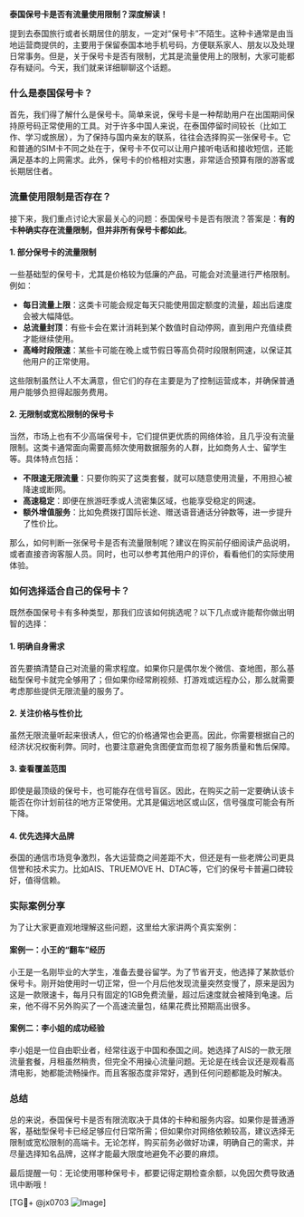 **泰国保号卡是否有流量使用限制？深度解读！**

提到去泰国旅行或者长期居住的朋友，一定对“保号卡”不陌生。这种卡通常是由当地运营商提供的，主要用于保留泰国本地手机号码，方便联系家人、朋友以及处理日常事务。但是，关于保号卡是否有限制，尤其是流量使用上的限制，大家可能都存有疑问。今天，我们就来详细聊聊这个话题。

### 什么是泰国保号卡？

首先，我们得了解什么是保号卡。简单来说，保号卡是一种帮助用户在出国期间保持原号码正常使用的工具。对于许多中国人来说，在泰国停留时间较长（比如工作、学习或旅居），为了保持与国内亲友的联系，往往会选择购买一张保号卡。它和普通的SIM卡不同之处在于，保号卡不仅可以让用户接听电话和接收短信，还能满足基本的上网需求。此外，保号卡的价格相对实惠，非常适合预算有限的游客或长期居住者。

### 流量使用限制是否存在？

接下来，我们重点讨论大家最关心的问题：泰国保号卡是否有限流？答案是：**有的卡种确实存在流量限制，但并非所有保号卡都如此**。

#### 1. **部分保号卡的流量限制**
一些基础型的保号卡，尤其是价格较为低廉的产品，可能会对流量进行严格限制。例如：
- **每日流量上限**：这类卡可能会规定每天只能使用固定额度的流量，超出后速度会被大幅降低。
- **总流量封顶**：有些卡会在累计消耗到某个数值时自动停网，直到用户充值续费才能继续使用。
- **高峰时段限速**：某些卡可能在晚上或节假日等高负荷时段限制网速，以保证其他用户的正常使用。

这些限制虽然让人不太满意，但它们的存在主要是为了控制运营成本，并确保普通用户能够负担得起服务费用。

#### 2. **无限制或宽松限制的保号卡**
当然，市场上也有不少高端保号卡，它们提供更优质的网络体验，且几乎没有流量限制。这类卡通常面向需要高频次使用数据服务的人群，比如商务人士、留学生等。具体特点包括：
- **不限速无限流量**：只要你购买了这类套餐，就可以随意使用流量，不用担心被降速或断网。
- **高速稳定**：即便在旅游旺季或人流密集区域，也能享受稳定的网速。
- **额外增值服务**：比如免费拨打国际长途、赠送语音通话分钟数等，进一步提升了性价比。

那么，如何判断一张保号卡是否有流量限制呢？建议在购买前仔细阅读产品说明，或者直接咨询客服人员。同时，也可以参考其他用户的评价，看看他们的实际使用体验。

### 如何选择适合自己的保号卡？

既然泰国保号卡有多种类型，那我们应该如何挑选呢？以下几点或许能帮你做出明智的选择：

#### 1. **明确自身需求**
首先要搞清楚自己对流量的需求程度。如果你只是偶尔发个微信、查地图，那么基础型保号卡就完全够用了；但如果你经常刷视频、打游戏或远程办公，那么就需要考虑那些提供无限流量的服务了。

#### 2. **关注价格与性价比**
虽然无限流量听起来很诱人，但它的价格通常也会更高。因此，你需要根据自己的经济状况权衡利弊。同时，也要注意避免贪图便宜而忽视了服务质量和售后保障。

#### 3. **查看覆盖范围**
即使是最顶级的保号卡，也可能存在信号盲区。因此，在购买之前一定要确认该卡能否在你计划前往的地方正常使用。尤其是偏远地区或山区，信号强度可能会有所下降。

#### 4. **优先选择大品牌**
泰国的通信市场竞争激烈，各大运营商之间差距不大，但还是有一些老牌公司更具信誉和技术实力。比如AIS、TRUEMOVE H、DTAC等，它们的保号卡普遍口碑较好，值得信赖。

### 实际案例分享

为了让大家更直观地理解这些问题，这里给大家讲两个真实案例：

#### 案例一：小王的“翻车”经历
小王是一名刚毕业的大学生，准备去曼谷留学。为了节省开支，他选择了某款低价保号卡。刚开始使用时一切正常，但一个月后他发现流量突然变慢了，原来是因为这是一款限速卡，每月只有固定的1GB免费流量，超过后速度就会被降到龟速。后来，他不得不另外购买了一个高速流量包，结果花费比预期高出很多。

#### 案例二：李小姐的成功经验
李小姐是一位自由职业者，经常往返于中国和泰国之间。她选择了AIS的一款无限流量套餐，月租虽然稍贵，但完全不用操心流量问题。无论是在线会议还是观看高清电影，她都能流畅操作。而且客服态度非常好，遇到任何问题都能及时解决。

### 总结

总的来说，泰国保号卡是否有限流取决于具体的卡种和服务内容。如果你是普通游客，基础型保号卡已经足够应付日常所需；但如果你对网络依赖较高，建议选择无限制或宽松限制的高端卡。无论怎样，购买前务必做好功课，明确自己的需求，并尽量选择知名品牌，这样才能最大限度地避免不必要的麻烦。

最后提醒一句：无论使用哪种保号卡，都要记得定期检查余额，以免因欠费导致通讯中断哦！

[TG💪+ @jx0703 ![Image](https://github.com/user-attachments/assets/dbca1d08-cadb-493c-b0ec-ad6f7a83f270)]